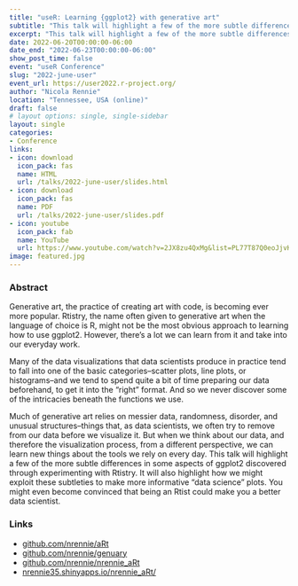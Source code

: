 ```yaml
---
title: "useR: Learning {ggplot2} with generative art"
subtitle: "This talk will highlight a few of the more subtle differences in some aspects of ggplot2 discovered through experimenting with generative art, and show how we might exploit these subtleties to make more informative data science plots."
excerpt: "This talk will highlight a few of the more subtle differences in some aspects of ggplot2 discovered through experimenting with generative art, and show how we might exploit these subtleties to make more informative data science plots."
date: 2022-06-20T00:00:00-06:00
date_end: "2022-06-23T00:00:00-06:00"
show_post_time: false
event: "useR Conference"
slug: "2022-june-user"
event_url: https://user2022.r-project.org/
author: "Nicola Rennie"
location: "Tennessee, USA (online)"
draft: false
# layout options: single, single-sidebar
layout: single
categories:
- Conference
links:
- icon: download
  icon_pack: fas
  name: HTML
  url: /talks/2022-june-user/slides.html
- icon: download
  icon_pack: fas
  name: PDF
  url: /talks/2022-june-user/slides.pdf
- icon: youtube
  icon_pack: fab
  name: YouTube  
  url: https://www.youtube.com/watch?v=2JX8zu4QxMg&list=PL77T87Q0eoJjvKVFHuJZ5_BGVbPPpB8LL&index=4
image: featured.jpg
---
```


### Abstract

Generative art, the practice of creating art with code, is becoming ever more popular. Rtistry, the name often given to generative art when the language of choice is R, might not be the most obvious approach to learning how to use ggplot2. However, there’s a lot we can learn from it and take into our everyday work.

Many of the data visualizations that data scientists produce in practice tend to fall into one of the basic categories–scatter plots, line plots, or histograms–and we tend to spend quite a bit of time preparing our data beforehand, to get it into the “right” format. And so we never discover some of the intricacies beneath the functions we use.

Much of generative art relies on messier data, randomness, disorder, and unusual structures–things that, as data scientists, we often try to remove from our data before we visualize it. But when we think about our data, and therefore the visualization process, from a different perspective, we can learn new things about the tools we rely on every day. This talk will highlight a few of the more subtle differences in some aspects of ggplot2 discovered through experimenting with Rtistry. It will also highlight how we might exploit these subtleties to make more informative “data science” plots. You might even become convinced that being an Rtist could make you a better data scientist.

### Links

* [github.com/nrennie/aRt](https://github.com/nrennie/aRt)
* [github.com/nrennie/genuary](https://github.com/nrennie/genuary)
* [github.com/nrennie/nrennie_aRt](https://github.com/nrennie/nrennie_aRt)
* [nrennie35.shinyapps.io/nrennie_aRt/](https://nrennie35.shinyapps.io/nrennie_aRt/)
